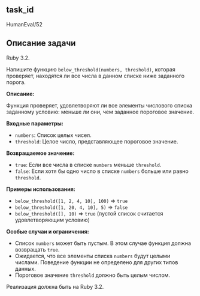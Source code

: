 ## task_id
HumanEval/52

## Описание задачи
Ruby 3.2.

Напишите функцию `below_threshold(numbers, threshold)`, которая проверяет, находятся ли все числа в данном списке ниже заданного порога.

**Описание:**

Функция проверяет, удовлетворяют ли все элементы числового списка заданному условию: меньше ли они, чем заданное пороговое значение.

**Входные параметры:**

* `numbers`: Список целых чисел.
* `threshold`: Целое число, представляющее пороговое значение.

**Возвращаемое значение:**

* `true`: Если все числа в списке `numbers` меньше `threshold`.
* `false`: Если хотя бы одно число в списке `numbers` больше или равно `threshold`.


**Примеры использования:**

* `below_threshold([1, 2, 4, 10], 100)`  => `true`
* `below_threshold([1, 20, 4, 10], 5)`  => `false`
* `below_threshold([], 10)` => `true`  (пустой список считается удовлетворяющим условию)


**Особые случаи и ограничения:**

* Список `numbers` может быть пустым. В этом случае функция должна возвращать `true`.
* Ожидается, что все элементы списка `numbers` будут целыми числами.  Поведение функции не определено для других типов данных.
* Пороговое значение `threshold` должно быть целым числом.


Реализация должна быть на Ruby 3.2.

